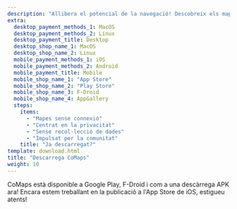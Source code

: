 ```yaml
---
description: "Allibera el potencial de la navegació! Descobreix els mapes sense connexió, funcionalitats centrades en la privacitat i una aplicació impulsada per la comunitat"
extra:
  desktop_payment_methods_1: MacOS
  desktop_payment_methods_2: Linux
  desktop_payment_title: Desktop
  desktop_shop_name_1: MacOS
  desktop_shop_name_2: Linux
  mobile_payment_methods_1: iOS
  mobile_payment_methods_2: Android
  mobile_payment_title: Mobile
  mobile_shop_name_1: "App Store"
  mobile_shop_name_2: "Play Store"
  mobile_shop_name_3: F-Droid
  mobile_shop_name_4: AppGallery
  steps:
    items:
      - "Mapes sense connexió"
      - "Centrat en la privacitat"
      - "Sense recol·lecció de dades"
      - "Impulsat per la comunitat"
    title: "Ja descarregat?"
template: download.html
title: "Descarrega CoMaps"
weight: 10
---
```


CoMaps està disponible a Google Play, F-Droid i com a una descàrrega APK
ara! Encara estem treballant en la publicació a l'App Store de iOS, estigueu
atents!
